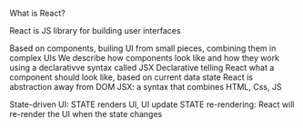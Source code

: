 What is React?

React is JS library for building user interfaces

Based on components, builing UI from small pieces, combining them in complex UIs
We describe how components look like and how they work using a declarativve syntax called JSX
Declarative telling React what a component should look like, based on current data state
React is abstraction away from DOM
JSX: a syntax that combines HTML, Css, JS 

State-driven UI: STATE renders UI, UI update STATE
re-rendering: React will re-render the UI when the state changes



